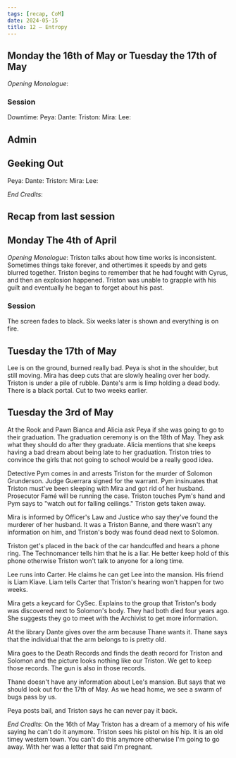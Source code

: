```yaml
---
tags: [recap, CoM]
date: 2024-05-15
title: 12 – Entropy
---
```

## Monday the 16th of May or Tuesday the 17th of May
*Opening Monologue*: 

### Session
Downtime: 
Peya: 
Dante: 
Triston: 
Mira: 
Lee: 

## Admin


## Geeking Out
Peya: 
Dante: 
Triston: 
Mira: 
Lee: 

*End Credits*: 

## Recap from last session

## Monday The 4th of April 
*Opening Monologue*: Triston talks about how time works is inconsistent. Sometimes things take forever, and othertimes it speeds by and gets blurred together. Triston begins to remember that he had fought with Cyrus, and then an explosion happened. Triston was unable to grapple with his guilt and eventually he began to forget about his past.

### Session
The screen fades to black. Six weeks later is shown and everything is on fire.
## Tuesday the 17th of May
Lee is on the ground, burned really bad. Peya is shot in the shoulder, but still moving. Mira has deep cuts that are slowly healing over her body. Triston is under a pile of rubble. Dante's arm is limp holding a dead body.  There is a black portal. Cut to two weeks earlier.

## Tuesday the 3rd of May
At the Rook and Pawn Bianca and Alicia ask Peya if she was going to go to their graduation. The graduation ceremony is on the 18th of May. They ask what they should do after they graduate. Alicia mentions that she keeps having a bad dream about being late to her graduation. Triston tries to convince the girls that not going to school would be a really good idea.

Detective Pym comes in and arrests Triston for the murder of Solomon Grunderson. Judge Guerrara signed for the warrant. Pym insinuates that Triston must've been sleeping with Mira and got rid of her husband. Prosecutor Famé will be running the case. Triston touches Pym's hand and Pym says to "watch out for falling ceilings." Triston gets taken away.

Mira is informed by Officer's Law and Justice who say they've found the murderer of her husband. It was a Triston Banne, and there wasn't any information on him, and Triston's body was found dead next to Solomon.

Triston get's placed in the back of the car handcuffed and hears a phone ring. The Technomancer tells him that he is a liar. He better keep hold of this phone otherwise Triston won't talk to anyone for a long time.

Lee runs into Carter. He claims he can get Lee into the mansion. His friend is Liam Kiave. Liam tells Carter that Triston's hearing won't happen for two weeks.

Mira gets a keycard for CySec. Explains to the group that Triston's body was discovered next to Solomon's body. They had both died four years ago. She suggests they go to meet with the Archivist to get more information.

At the library Dante gives over the arm because Thane wants it. Thane says that the individual that the arm belongs to is pretty old. 

Mira goes to the Death Records and finds the death record for Triston and Solomon and the picture looks nothing like our Triston. We get to keep those records. The gun is also in those records.

Thane doesn't have any information about Lee's mansion. But says that we should look out for the 17th of May. As we head home, we see a swarm of bugs pass by us.

Peya posts bail, and Triston says he can never pay it back.

*End Credits*: On the 16th of May Triston has a dream of a memory of his wife saying he can't do it anymore. Triston sees his pistol on his hip. It is an old timey western town. You can't do this anymore otherwise I'm going to go away. With her was a letter that said I'm pregnant.